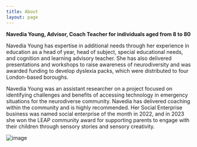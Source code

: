 ```yaml
---
title: About
layout: page
---
```

**Navedia Young, Advisor, Coach Teacher for individuals  aged from 8 to 80**

Navedia Young has expertise in additional needs through her experience in education as a head of year, head of subject, special educational needs, and cognition and learning advisory teacher. She has also delivered presentations and workshops to raise awareness of neurodiversity and was awarded funding to develop dyslexia packs, which were distributed to four London-based boroughs. 

Navedia Young was an assistant researcher on a project focused on identifying challenges and benefits of accessing technology in emergency situations for the neurodiverse community. Navedia has delivered coaching within the community and is highly recommended. Her Social Enterprise business was named social enterprise of the month in 2022, and in 2023 she won the LEAP community award for supporting parents to engage with their children through sensory stories and sensory creativity.

![image](https://NavWeb.b-cdn.net/Copy%20of%20Simple%20Flowchart%20Infographic%20Graph-3%20copy.jpg)

[jekyll-organization]: https://github.com/jekyll
